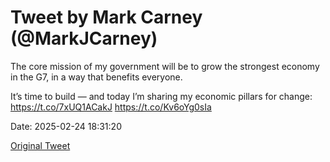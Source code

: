 # Tweet by Mark Carney (@MarkJCarney)

The core mission of my government will be to grow the strongest economy in the G7, in a way that benefits everyone.

It’s time to build — and today I’m sharing my economic pillars for change: https://t.co/7xUQ1ACakJ https://t.co/Kv6oYg0sIa

Date: 2025-02-24 18:31:20

[Original Tweet](https://x.com/MarkJCarney/status/1894092767376052436)
